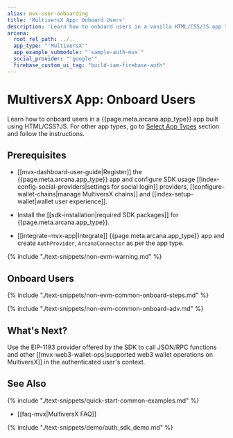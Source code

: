 ```yaml
---
alias: mvx-user-onboarding
title: 'MultiversX App: Onboard Users'
description: 'Learn how to onboard users in a vanilla HTML/CSS/JS app that integrates with the Arcana Auth SDK through plug-and-play login UI and allow authenticated users to perform MultiversX blockchain operations using the Arcana wallet.'
arcana:
  root_rel_path: ../..
  app_type: "'MultiversX'"
  app_example_submodule: "`sample-auth-mvx`"
  social_provider: "'google'"
  firebase_custom_ui_tag: "build-iam-firebase-auth"
---
```


# MultiversX App: Onboard Users

Learn how to onboard users in a {{page.meta.arcana.app_type}} app built using HTML/CSS?JS. For other app types, go to [Select App Types](#select-app-types) section and follow the instructions. 

## Prerequisites

* [[mvx-dashboard-user-guide|Register]] the {{page.meta.arcana.app_type}} app and configure SDK usage [[index-config-social-providers|settings for social login]] providers, [[configure-wallet-chains|manage MultiversX chains]] and [[index-setup-wallet|wallet user experience]].

* Install the [[sdk-installation|required SDK packages]] for {{page.meta.arcana.app_type}}.

* [[integrate-mvx-app|Integrate]] {{page.meta.arcana.app_type}} app and create `AuthProvider`, `ArcanaConnector` as per the app type.

{% include "./text-snippets/non-evm-warning.md" %}

## Onboard Users

{% include "./text-snippets/non-evm-common-onboard-steps.md" %}

{% include "./text-snippets/non-evm-common-onboard-adv.md" %}

## What's Next?

Use the EIP-1193 provider offered by the SDK to call JSON/RPC functions and other [[mvx-web3-wallet-ops|supported web3 wallet operations on MultiversX]] in the authenticated user's context.

## See Also

{% include "./text-snippets/quick-start-common-examples.md" %}

* [[faq-mvx|MultiversX FAQ]]

{% include "./text-snippets/demo/auth_sdk_demo.md" %}